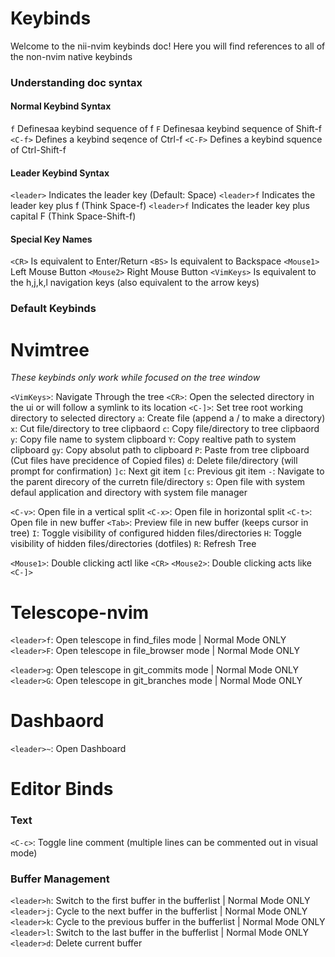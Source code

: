 # Keybinds

Welcome to the nii-nvim keybinds doc! Here you will find references to all of the non-nvim native keybinds

### Understanding doc syntax

#### Normal Keybind Syntax
`f` 		Definesaa keybind sequence of f
`F` 		Definesaa keybind sequence of Shift-f
`<C-f>`		Defines a keybind seqence of Ctrl-f
`<C-F>` 	Defines a keybind squence of Ctrl-Shift-f

#### Leader Keybind Syntax
`<leader>` 	Indicates the leader key (Default: Space)
`<leader>f` 	Indicates the leader key plus f (Think Space-f)
`<leader>f` 	Indicates the leader key plus capital F (Think Space-Shift-f)

#### Special Key Names
`<CR>` 		Is equivalent to Enter/Return
`<BS>` 		Is equivalent to Backspace
`<Mouse1>`	Left Mouse Button
`<Mouse2>`	Right Mouse Button
`<VimKeys>` 	Is equivalent to the h,j,k,l navigation keys (also equivalent to the arrow keys)

### Default Keybinds

# Nvimtree
*These keybinds only work while focused on the tree window*

`<VimKeys>`: 		Navigate Through the tree
`<CR>`:			Open the selected directory in the ui or will follow a symlink to its location
`<C-]>`:		Set tree root working directory to selected directory
`a`:			Create file (append a / to make a directory)
`x`:			Cut file/directory to tree clipbaord
`c`:			Copy file/directory to tree clipbaord
`y`:			Copy file name to system clipboard
`Y`:			Copy realtive path to system clipboard
`gy`:			Copy absolut path to clipboard
`P`:			Paste from tree clipboard (Cut files have precidence of Copied files)
`d`:			Delete file/directory (will prompt for confirmation)
`]c`:			Next git item
`[c`:			Previous git item
`-`:			Navigate to the parent direcory of the curretn file/directory
`s`:			Open file with system defaul application and directory with system file manager

`<C-v>`:		Open file in a vertical split
`<C-x>`:		Open file in horizontal split
`<C-t>`:		Open file in new buffer
`<Tab>`:		Preview file in new buffer (keeps cursor in tree)
`I`:			Toggle visibility of configured hidden files/directories
`H`:			Toggle visibility of hidden files/directories (dotfiles)
`R`:			Refresh Tree

`<Mouse1>`:		Double clicking actl like `<CR>`
`<Mouse2>`:		Double clicking acts like `<C-]>`


# Telescope-nvim

`<leader>f`: 		Open telescope in find_files mode	| Normal Mode ONLY
`<leader>F`: 		Open telescope in file_browser mode	| Normal Mode ONLY

`<leader>g`: 		Open telescope in git_commits mode	| Normal Mode ONLY
`<leader>G`:		Open telescope in git_branches mode	| Normal Mode ONLY

# Dashbaord

`<leader>~`:		Open Dashboard

# Editor Binds

### Text

`<C-c>`:		Toggle line comment (multiple lines can be commented out in visual mode)

### Buffer Management

`<leader>h`:		Switch to the first buffer in the bufferlist	| Normal Mode ONLY
`<leader>j`:		Cycle to the next buffer in the bufferlist	| Normal Mode ONLY	
`<leader>k`:		Cycle to the previous buffer in the bufferlist	| Normal Mode ONLY
`<leader>l`:		Switch to the last buffer in the bufferlist	| Normal Mode ONLY
`<leader>d`:		Delete current buffer
